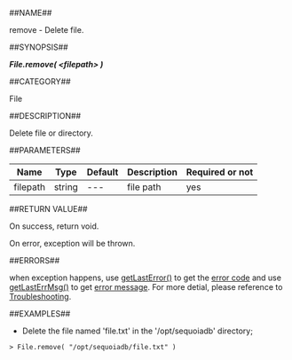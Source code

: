 
##NAME##

remove - Delete file.

##SYNOPSIS##

***File.remove( \<filepath\> )***

##CATEGORY##

File

##DESCRIPTION##

Delete file or directory.

##PARAMETERS##

| Name     | Type     | Default | Description | Required or not |
| -------- | -------- | ------- | ----------- | --------------- |
| filepath | string   | ---     | file path   | yes             |

##RETURN VALUE##

On success, return void.

On error, exception will be thrown.

##ERRORS##

when exception happens, use [getLastError()](manual/Manual/Sequoiadb_command/Global/getLastError.md) to get the [error code](manual/Manual/Sequoiadb_error_code.md)  and use [getLastErrMsg()](manual/Manual/Sequoiadb_command/Global/getLastErrMsg.md) to get [error message](manual/Manual/Sequoiadb_command/Global/getLastErrMsg.md). For more detial, please  reference to [Troubleshooting](manual/FAQ/faq_sdb.md).

##EXAMPLES##

* Delete the file named 'file.txt' in the '/opt/sequoiadb' directory;

```lang-javascript
> File.remove( "/opt/sequoiadb/file.txt" )
```

```